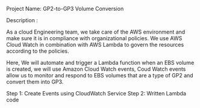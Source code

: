 Project Name: GP2-to-GP3 Volume Conversion

Description : 

As a cloud Engineering team, we take care of the AWS environment and make sure it is in compliance with organizational policies. We use AWS Cloud Watch in combination with AWS Lambda to govern the resources according to the policies.

Here, We will automate and trigger a Lambda function when an EBS volume is created, we will use Amazon Cloud Watch events, Coud Watch events allow us to monitor and respond to EBS volumes that are a type of GP2 and convert them into GP3.

Step 1: Create Events using CloudWatch Service
Step 2: Written Lambda code